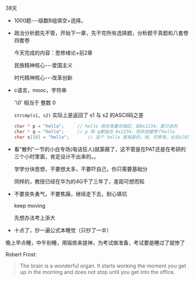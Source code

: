 38天

*	1000题---级数B组填空+选择。

*	政治分析题先不管，开始下一章，先干完所有选择题，分析题干真题和八套卷四套卷

	今天完成的内容：思修绪论+前2章

	民族精神核心---爱国主义

	时代精神核心---改革创新

*	c语言，mooc，字符串

	'\0' 相当于 整数 0

	`strcmp(s1, s2)` 实际上是返回了 s1 与 s2 的ASCII码之差

	```c
	char * p = "hello";		// hello 放在常量存储区，如0x1234，是只读的
	char * q = "hello";		// p 和 q都指向 0x1234，而非创建两个hello
	char s[10] = "hello";		// 这个 hello 是局部的，栈，可修改，比如s[0] = 'H'
	```

*	看"散列"一节的小白专场(电话狂人)就蒙蔽了，这不管是在PAT还是在考研的三个小时里面，肯定设计不出来的。。

	学学分块思想，不要想太多，不要吓自己，你只需要基础分

	同样的，教授已经在华为的4G干了三年了，差距可想而知

*	不要丧失勇气，不要焦躁，继续走下去，耐心填坑

	keep moving

	先想办法考上浙大

*	十点了，抄一遍公式本睡觉（只抄了一半）

晚上早点睡，中午别睡，用锻炼来提神，为考试做准备，考试要是睡过了就惨了

Robert Frost:<br/>
>The brain is a wonderful organ. It starts working the moment you get up in the morning and does not stop until you get into the office.
